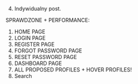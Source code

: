 4. Indywidualny post.

SPRAWDZONE + PERFORMANCE:

1. HOME PAGE
1. LOGIN PAGE
1. REGISTER PAGE
1. FORGOT PASSWORD PAGE
1. RESET PASSWORD PAGE
1. DASHBOARD PAGE
1. ALL PROPOSED PROFILES + HOVER PROFILES!
1. Search
